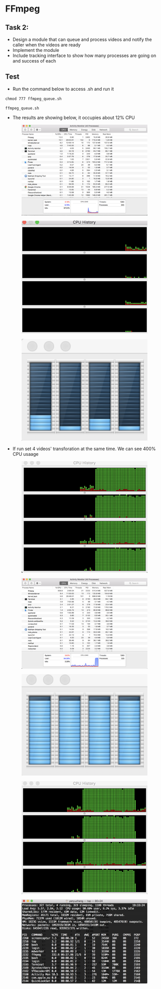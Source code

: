 # FFmpeg

## Task 2: 
- Design a module that can queue and process videos and notify the caller when the videos are ready
- Implement the module
- Include tracking interface to show how many processes are going on and success of each

## Test
- Run the command below to access .sh and run it
```
chmod 777 ffmpeg_queue.sh
```
```
ffmpeg_queue.sh
```
- The results are showing below, it occupies about 12% CPU
<p align="middle">
  <img src= "https://github.com/BUEC500C1/video-zhangyanyu0722/blob/master/task2/img/11.png" width= 400>
</p>
<p align="middle">
  <img src= "https://github.com/BUEC500C1/video-zhangyanyu0722/blob/master/task2/img/22.png" width= 400>
</p>
<p align="middle">
  <img src= "https://github.com/BUEC500C1/video-zhangyanyu0722/blob/master/task2/img/33.png" width= 400>
</p>

- If run set 4 videos' transforation at the same time. We can see 400% CPU usaage
<p align="middle">
  <img src= "https://github.com/BUEC500C1/video-zhangyanyu0722/blob/master/task2/img/1.png" width= 400>
</p>
<p align="middle">
  <img src= "https://github.com/BUEC500C1/video-zhangyanyu0722/blob/master/task2/img/2.png" width= 400>
</p>
<p align="middle">
  <img src= "https://github.com/BUEC500C1/video-zhangyanyu0722/blob/master/task2/img/3.png" width= 400>
</p>
<p align="middle">
  <img src= "https://github.com/BUEC500C1/video-zhangyanyu0722/blob/master/task2/img/4.png" width= 400>
</p>
<p align="middle">
  <img src= "https://github.com/BUEC500C1/video-zhangyanyu0722/blob/master/task2/img/5.png" width= 400>
</p>

